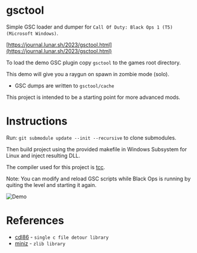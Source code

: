 # gsctool

Simple GSC loader and dumper for `Call Of Duty: Black Ops 1 (T5) (Microsoft Windows)`.

[https://journal.lunar.sh/2023/gsctool.html](https://journal.lunar.sh/2023/gsctool.html)

To load the demo GSC plugin copy `gsctool` to the games root directory.

This demo will give you a raygun on spawn in zombie mode (solo). 

* GSC dumps are written to `gsctool/cache`

This project is intended to be a starting point for more advanced mods.

# Instructions

Run: `git submodule update --init --recursive` to clone submodules.

Then build project using the provided makefile in Windows Subsystem for Linux
and inject resulting DLL.

The compiler used for this project is [tcc](https://github.com/lunarjournal/tcc).

Note: You can modify and reload GSC scripts while Black Ops is running by quiting
the level and starting it again.

![Demo](https://raw.githubusercontent.com/lunarjournal/gsctool/main/images/demo.png)

# References

* [cdl86](https://github.com/lunarjournal/cdl86) - `single c file detour library`
* [miniz](https://github.com/lunarjournal/miniz) - `zlib library`
